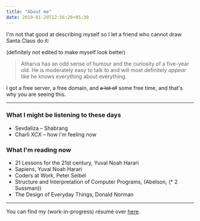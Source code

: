 ```yaml
---
title: "About me"
date: 2019-01-20T12:56:28+05:30
---
```


I'm not that good at describing myself so I let a friend who cannot draw Santa Claus do it:

(definitely not edited to make myself look better)

> Atharva has an odd sense of humour and the curiosity of a five-year old. He is moderately easy to talk to and will most definitely *appear* like he knows everything about everything.

I got a free server, a free domain, and ~~a lot of~~ some free time, and that's why you are seeing this.

---

### What I might be listening to these days

- Sevdaliza – Shabrang
- Charli XCX – how i'm feeling now

### What I'm reading now

- 21 Lessons for the 21st century, Yuval Noah Harari
- Sapiens, Yuval Noah Harari
- Coders at Work, Peter Seibel
- Structure and Interpretation of Computer Programs, (Abelson, (* 2 Sussman))  
- The Design of Everyday Things, Donald Norman  

---

You can find my (work-in-progress) résumé over [here](/resume.pdf).
